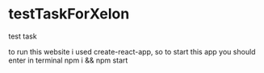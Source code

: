 # testTaskForXelon
test task

to run this website i used create-react-app, so to start this app you should enter in terminal npm i && npm start